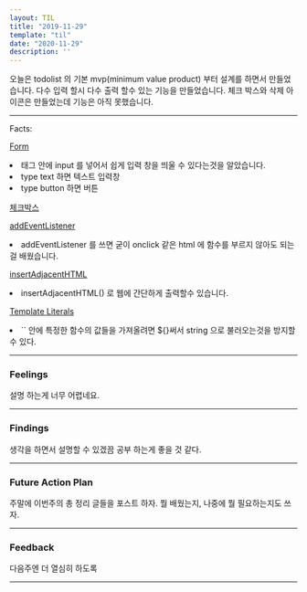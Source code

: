```yaml
---
layout: TIL
title: "2019-11-29"
template: "til"
date: "2020-11-29"
description: ''
---
```


오늘은 todolist 의 기본 mvp(minimum value product) 부터 설계를 하면서 만들었습니다. 다수 입력 할시 다수 출력 할수 있는 기능을 만들었습니다. 체크 박스와 삭제 아이콘은 만들었는데 기능은 아직 못했습니다.

---

Facts: 

[Form](https://developer.mozilla.org/ko/docs/Web/HTML/Element/form) 
<li>태그 안에 input 를 넣어서 쉽게 입력 창을 띄울 수 있다는것을 알았습니다. </li>
<li>type text 하면 텍스트 입력창</li>
<li>type button 하면 버튼</li>


[체크박스](https://developer.mozilla.org/en-US/docs/Web/HTML/Element/input/checkbox)


[addEventListener](https://developer.mozilla.org/ko/docs/Web/API/EventTarget/addEventListener)


<li>addEventListener 를 쓰면 굳이 onclick 같은 html 에 함수를 부르지 않아도 되는걸 배웠습니다.</li>



[insertAdjacentHTML](https://developer.mozilla.org/ko/docs/Web/API/Element/insertAdjacentHTML)
<li>insertAdjacentHTML() 로 웹에 간단하게 출력할수 있습니다.
</li>



[Template Literals](https://developer.mozilla.org/ko/docs/Web/JavaScript/Reference/Template_literals)
<li>`` 안에 특정한 함수의 값들을 가져올려면 ${}써서 string 으로 불러오는것을 방지할수 있다.</li>

---

<h3>Feelings</h3> 설명 하는게 너무 어렵네요.

---

<h3>Findings</h3> 생각을 하면서 설명할 수 있겠끔 공부 하는게 좋을 것 같다.

---

<h3>Future Action Plan</h3> 주말에 이번주의 총 정리 글들을 포스트 하자. 뭘 배웠는지, 나중에 뭘 필요하는지도 쓰자.

---

<h3>Feedback</h3> 다음주엔 더 열심히 하도록

----